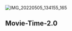 ![IMG_20220505_134155_165](https://user-images.githubusercontent.com/104905898/167285545-44348be0-19aa-4344-83f8-6bd64b951c57.jpg)

## Movie-Time-2.0
